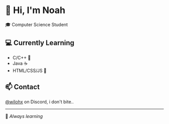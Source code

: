 # 👋 Hi, I'm Noah

🎓 Computer Science Student

## 💻 Currently Learning
- C/C++ 🔧
- Java ☕
- HTML/CSS/JS 🚀

## 📫 Contact
[@wilohx](https://discord.com/users/wilohx) on Discord, i don't bite..

---
🌱 *Always learning*

